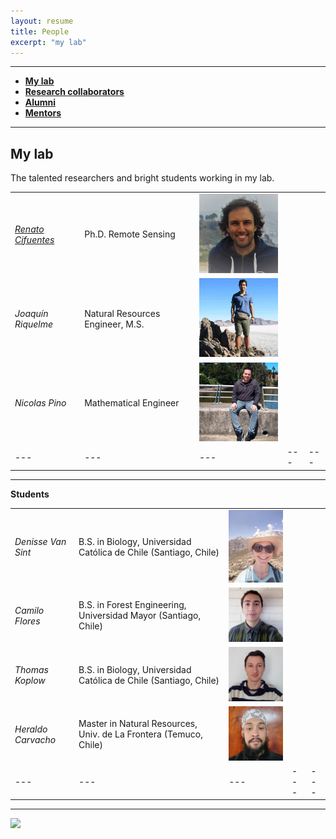 ```yaml
---
layout: resume
title: People
excerpt: "my lab"
---
```



--------

* **[My lab](#my-lab)** 
* **[Research collaborators](./collabora.md)**
* **[Alumni](./alumni.md)** 
* **[Mentors](./mentors.md)** 

--------

## My lab
The talented researchers and bright students working in my lab.


|   |   |   |   |   |
|---|---|---|---|---|
| [*Renato Cifuentes*](https://www.researchgate.net/profile/Renato_Cifuentes)  |Ph.D. Remote Sensing   | ![](images/renato_2.jpg)  |   |   |
| *Joaquín Riquelme*  |Natural Resources Engineer, M.S.   |  ![](images/joaquin_2.jpg) |   |   |
|  *Nicolas Pino* | Mathematical Engineer  | ![](images/NicoP_2.jpg)  |   |   |
|---|---|---|---|---|


--------

__Students__

|   |   |   |   |   |
|---|---|---|---|---|
|*Denisse Van Sint*  | B.S. in Biology, Universidad Católica de Chile (Santiago, Chile)   | ![](images/denisse2.jpg) |   |   |
|*Camilo Flores*  | B.S. in Forest Engineering, Universidad Mayor (Santiago, Chile)   | ![](images/camilo_2.jpg)  |   |   |
|*Thomas Koplow*  | B.S. in Biology, Universidad Católica de Chile (Santiago, Chile)   |  ![](images/thomas_2.jpg) |   |   |
|*Heraldo Carvacho* | Master in Natural Resources, Univ. de La Frontera (Temuco, Chile) | ![](images/heraldo_2.jpg)  |   |   |
|---|---|---|---|---|


--------

![](images/groupRuca.jpg)

<!-- ### Footer
Former students, post-docs, and visiting students..  Furthermore, I have listed former students at various levels, conditions, and institutions. Besides, a link to my current research collaborators. 
Our lab investigates how forest ecosystems change through time. We use both mathematical, theoretical, statistical and empirical approaches to address several research questions related to the development of forests; tree allometry; the scaling of tree-level processes to ecosystems; and the building of forest growth model. Our research also includes the long-term monitoring of the temperate forests in southern Chile.
![](images/groupRuca.jpg){width=200px height=200px}
![](images/droneYo.JPG)
![Kitten](images/groupRuca.jpg){:height="36px" width="36px"}
__Postdoc__
* *Renato Cifuentes*, Ph.D.
__Research assistants__
* *Joaquín Riquelme*, Natural Resources Engineer, M.S.
* *Nicolas Pino*, Mathematical Engineer.
__Visiting graduate students__
* *Patricio Ojeda*, Doctoral program in Forest Sciences, Universidad Austral de Chile (Valdivia, Chile)
![Kitten](images/groupRuca.jpg){ width=50%}
<img src="images/groupRuca.jpg" alt="drawing" width="200"/>
Last updated: August 2020 -->
